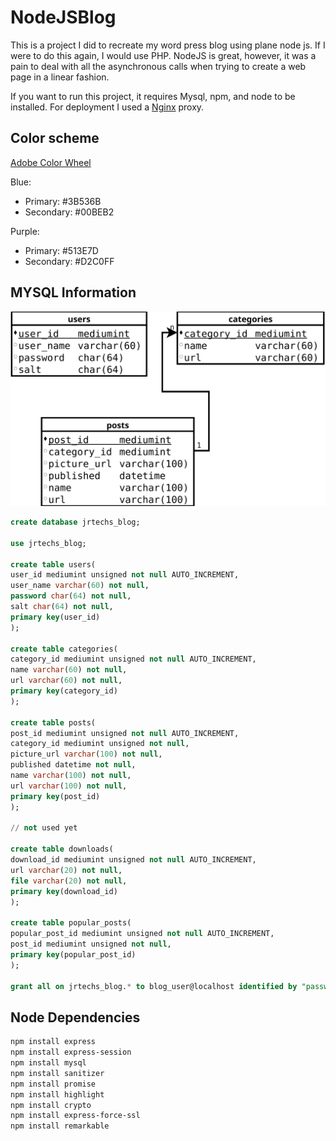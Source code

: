 # NodeJSBlog
This is a project I did to recreate my word press blog using plane node js. If I were to 
do this again, I would use PHP. NodeJS is great, however, it was a pain to deal 
with all the asynchronous calls when trying to create a web page in a linear fashion.

If you want to run this project, it requires Mysql, npm, and node to be installed. For 
deployment I used a [Nginx](https://www.digitalocean.com/community/tutorials/how-to-set-up-a-node-js-application-for-production-on-ubuntu-16-04) 
proxy.


## Color scheme

[Adobe Color Wheel](https://color.adobe.com/create/color-wheel/?copy=true&base=2&rule=Custom&selected=3&name=Copy%20of%20Site&mode=rgb&rgbvalues=0.231,0.325499999999957,0.42,0,0.7450980392156863,0.6980392156862745,0.10196078431372549,0.36470588235294116,0.38823529411764707,0.8235294117647058,0.7529411764705882,1,0.3165071770335184,0.24148325358851674,0.49&swatchOrder=0,1,2,3,4)

Blue:
- Primary: #3B536B
- Secondary: #00BEB2

Purple:
- Primary: #513E7D
- Secondary: #D2C0FF

## MYSQL Information

![](blogSql.svg)

```SQL
create database jrtechs_blog;

use jrtechs_blog;

create table users(
user_id mediumint unsigned not null AUTO_INCREMENT,
user_name varchar(60) not null,
password char(64) not null,
salt char(64) not null,
primary key(user_id)
);

create table categories(
category_id mediumint unsigned not null AUTO_INCREMENT,
name varchar(60) not null,
url varchar(60) not null,
primary key(category_id)
);

create table posts(
post_id mediumint unsigned not null AUTO_INCREMENT,
category_id mediumint unsigned not null,
picture_url varchar(100) not null,
published datetime not null,
name varchar(100) not null,
url varchar(100) not null,
primary key(post_id)
);

// not used yet

create table downloads(
download_id mediumint unsigned not null AUTO_INCREMENT,
url varchar(20) not null,
file varchar(20) not null,
primary key(download_id)
);

create table popular_posts(
popular_post_id mediumint unsigned not null AUTO_INCREMENT,
post_id mediumint unsigned not null,
primary key(popular_post_id)
);

grant all on jrtechs_blog.* to blog_user@localhost identified by "password";

```

## Node Dependencies
```bash
npm install express
npm install express-session
npm install mysql
npm install sanitizer
npm install promise
npm install highlight
npm install crypto
npm install express-force-ssl
npm install remarkable
```

